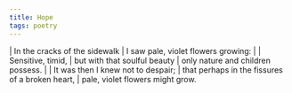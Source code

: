 ```yaml
---
title: Hope
tags: poetry
---
```


| In the cracks of the sidewalk
| I saw pale, violet flowers growing:
|
| Sensitive, timid,
| but with that soulful beauty
| only nature and children possess.
|
| It was then I knew not to despair;
| that perhaps in the fissures of a broken heart,
| pale, violet flowers might grow.
